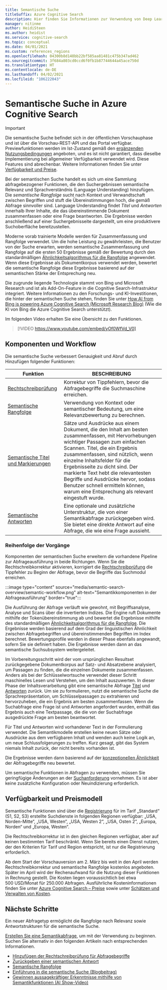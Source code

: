 ```yaml
---
title: Semantische Suche
titleSuffix: Azure Cognitive Search
description: Hier finden Sie Informationen zur Verwendung von Deep Learning-Modellen für die semantische Suche von Bing in Cognitive Search, um intuitivere Suchergebnisse zu erhalten.
manager: nitinme
author: HeidiSteen
ms.author: heidist
ms.service: cognitive-search
ms.topic: conceptual
ms.date: 04/01/2021
ms.custom: references_regions
ms.openlocfilehash: 04300b8d148bb22bf585aa81481c475b347ad462
ms.sourcegitcommit: 3f684a803cd0ccd6f0fb1b87744644a45ace750d
ms.translationtype: HT
ms.contentlocale: de-DE
ms.lasthandoff: 04/02/2021
ms.locfileid: "106222043"
---
```

# <a name="semantic-search-in-azure-cognitive-search"></a>Semantische Suche in Azure Cognitive Search

> [!IMPORTANT]
> Die semantische Suche befindet sich in der öffentlichen Vorschauphase und ist über die Vorschau-REST-API und das Portal verfügbar. Previewfunktionen werden im Ist-Zustand gemäß den [ergänzenden Nutzungsbedingungen](https://azure.microsoft.com/support/legal/preview-supplemental-terms/) angeboten, und es ist nicht garantiert, dass dieselbe Implementierung bei allgemeiner Verfügbarkeit verwendet wird. Diese Features sind abrechenbar. Weitere Informationen finden Sie unter [Verfügbarkeit und Preise](semantic-search-overview.md#availability-and-pricing).

Bei der semantischen Suche handelt es sich um eine Sammlung abfragebezogener Funktionen, die den Suchergebnissen semantische Relevanz und Sprachverständnis (Language Understanding) hinzufügen. Die *semantische Rangfolge* sucht nach Kontext und Verwandtschaft zwischen Begriffen und stuft die Übereinstimmungen hoch, die gemäß Abfrage sinnvoller sind. Language Understanding findet *Titel* und *Antworten* innerhalb Ihrer Inhalte, die das übereinstimmende Dokument zusammenfassen oder eine Frage beantworten. Die Ergebnisse werden anschließend auf einer Suchergebnisseite dargestellt, um eine produktivere Suchoberfläche bereitzustellen.

Moderne vorab trainierte Modelle werden für Zusammenfassung und Rangfolge verwendet. Um die hohe Leistung zu gewährleisten, die Benutzer von der Suche erwarten, werden semantische Zusammenfassung und Rangfolge auf die ersten 50 Ergebnisse gemäß der Bewertung durch den standardmäßigen [Ähnlichkeitsalgorithmus für die Rangfolge](index-similarity-and-scoring.md#similarity-ranking-algorithms) angewendet. Wenn diese Ergebnisse als Dokumentkorpus verwendet werden, bewertet die semantische Rangfolge diese Ergebnisse basierend auf der semantischen Stärke der Entsprechung neu.

Die zugrunde liegende Technologie stammt von Bing und Microsoft Research und ist als Add-On-Feature in die Cognitive Search-Infrastruktur integriert. Weitere Informationen zu den Forschungs- und KI-Investitionen, die hinter der semantischen Suche stehen, finden Sie unter [How AI from Bing is powering Azure Cognitive Search (Microsoft Research Blog)](https://www.microsoft.com/research/blog/the-science-behind-semantic-search-how-ai-from-bing-is-powering-azure-cognitive-search/) (Wie die KI von Bing die Azure Cognitive Search unterstützt).

Im folgenden Video erhalten Sie eine Übersicht zu den Funktionen.

> [!VIDEO https://www.youtube.com/embed/yOf0WfVd_V0]

## <a name="components-and-workflow"></a>Komponenten und Workflow

Die semantische Suche verbessert Genauigkeit und Abruf durch Hinzufügen folgender Funktionen:

| Funktion | BESCHREIBUNG |
|---------|-------------|
| [Rechtschreibprüfung](speller-how-to-add.md) | Korrektur von Tippfehlern, bevor die Abfragebegriffe die Suchmaschine erreichen. |
| [Semantische Rangfolge](semantic-ranking.md) | Verwendung von Kontext oder semantischer Bedeutung, um eine Relevanzbewertung zu berechnen. |
| [Semantische Titel und Markierungen](semantic-how-to-query-request.md) | Sätze und Ausdrücke aus einem Dokument, die den Inhalt am besten zusammenfassen, mit Hervorhebungen wichtiger Passagen zum einfachen Scannen. Titel, die ein Ergebnis zusammenfassen, sind nützlich, wenn einzelne Inhaltsfelder für die Ergebnisseite zu dicht sind. Der markierte Text hebt die relevantesten Begriffe und Ausdrücke hervor, sodass Benutzer schnell ermitteln können, warum eine Entsprechung als relevant eingestuft wurde. |
| [Semantische Antworten](semantic-answers.md) | Eine optionale und zusätzliche Unterstruktur, die von einer Semantikabfrage zurückgegeben wird. Sie bietet eine direkte Antwort auf eine Abfrage, die wie eine Frage aussieht. |

### <a name="order-of-operations"></a>Reihenfolge der Vorgänge

Komponenten der semantischen Suche erweitern die vorhandene Pipeline zur Abfrageausführung in beide Richtungen. Wenn Sie die Rechtschreibkorrektur aktivieren, korrigiert die [Rechtschreibprüfung](speller-how-to-add.md) die Tippfehler zu Beginn der Abfrage, bevor die Begriffe das Suchmodul erreichen.

:::image type="content" source="media/semantic-search-overview/semantic-workflow.png" alt-text="Semantikkomponenten in der Abfrageausführung" border="true":::

Die Ausführung der Abfrage verläuft wie gewohnt, mit Begriffsanalyse, Analyse und Scans über die invertierten Indizes. Die Engine ruft Dokumente mithilfe der Tokenübereinstimmung ab und bewertet die Ergebnisse mithilfe des standardmäßigen [Ähnlichkeitsalgorithmus für die Rangfolge](index-similarity-and-scoring.md#similarity-ranking-algorithms). Die Ergebnisse werden basierend auf dem Grad der linguistischen Ähnlichkeit zwischen Abfragebegriffen und übereinstimmenden Begriffen im Index berechnet. Bewertungsprofile werden in dieser Phase ebenfalls angewandt, sofern Sie sie definiert haben. Die Ergebnisse werden dann an das semantische Suchsubsystem weitergeleitet.

Im Vorbereitungsschritt wird der vom ursprünglichen Resultset zurückgegebene Dokumentkorpus auf Satz- und Absatzebene analysiert, um Passagen zu finden, die die einzelnen Dokumente zusammenfassen. Anders als bei der Schlüsselwortsuche verwendet dieser Schritt maschinelles Lesen und Verstehen, um den Inhalt auszuwerten. In dieser Phase der Inhaltsverarbeitung gibt eine semantische Abfrage [Titel](semantic-how-to-query-request.md) und [Antworten](semantic-answers.md) zurück. Um sie zu formulieren, nutzt die semantische Suche die Sprachrepräsentation, um Schlüsselpassagen zu extrahieren und hervorzuheben, die ein Ergebnis am besten zusammenfassen. Wenn die Suchabfrage eine Frage ist und Antworten angefordert wurden, enthält das Ergebnis auch eine Textpassage, die die von der Suchabfrage ausgedrückte Frage am besten beantwortet. 

Für Titel und Antworten wird vorhandener Text in der Formulierung verwendet. Die Semantikmodelle erstellen keine neuen Sätze oder Ausdrücke aus dem verfügbaren Inhalt und wenden auch keine Logik an, um neue Schlussfolgerungen zu treffen. Kurz gesagt, gibt das System niemals Inhalt zurück, der nicht bereits vorhanden ist.

Die Ergebnisse werden dann basierend auf der [konzeptionellen Ähnlichkeit](semantic-ranking.md) der Abfragebegriffe neu bewertet.

Um semantische Funktionen in Abfragen zu verwenden, müssen Sie geringfügige Änderungen an der [Suchanforderung](semantic-how-to-query-request.md) vornehmen. Es ist aber keine zusätzliche Konfiguration oder Neuindizierung erforderlich.

## <a name="availability-and-pricing"></a>Verfügbarkeit und Preismodell

Semantische Funktionen sind über die [Registrierung](https://aka.ms/SemanticSearchPreviewSignup) für im Tarif „Standard“ (S1, S2, S3) erstellte Suchdienste in folgenden Regionen verfügbar: „USA, Norden-Mitte“, „USA, Westen“, „USA, Westen 2“, „USA, Osten 2“, „Europa, Norden“ und „Europa, Westen“. 

Die Rechtschreibkorrektur ist in den gleichen Regionen verfügbar, aber auf keinen bestimmten Tarif beschränkt. Wenn Sie bereits einen Dienst nutzen, der den Kriterien für Tarif und Region entspricht, ist nur die Registrierung erforderlich.

Ab dem Start der Vorschauversion am 2. März bis weit in den April werden Rechtschreibkorrektur und semantische Rangfolge kostenlos angeboten. Später im April wird der Rechenaufwand für die Nutzung dieser Funktionen in Rechnung gestellt. Die Kosten liegen voraussichtlich bei etwa 500 USD/Monat für 250.000 Abfragen. Ausführliche Kosteninformationen finden Sie unter [Azure Cognitive Search – Preise](https://azure.microsoft.com/pricing/details/search/) sowie unter [Schätzen und Verwalten von Kosten](search-sku-manage-costs.md).

## <a name="next-steps"></a>Nächste Schritte

Ein neuer Abfragetyp ermöglicht die Rangfolge nach Relevanz sowie Antwortstrukturen für die semantische Suche.

[Erstellen Sie eine Semantikabfrage](semantic-how-to-query-request.md), um mit der Verwendung zu beginnen. Suchen Sie alternativ in den folgenden Artikeln nach entsprechenden Informationen.

+ [Hinzufügen der Rechtschreibprüfung für Abfragebegriffe](speller-how-to-add.md)
+ [Zurückgeben einer semantischen Antwort](semantic-answers.md)
+ [Semantische Rangfolge](semantic-ranking.md)
+ [Einführung in die semantische Suche (Blogbeitrag)](https://techcommunity.microsoft.com/t5/azure-ai/introducing-semantic-search-bringing-more-meaningful-results-to/ba-p/2175636)
+ [Gewinnen aussagekräftiger Erkenntnisse mithilfe von Semantikfunktionen (AI Show-Video)](https://channel9.msdn.com/Shows/AI-Show/Find-meaningful-insights-using-semantic-capabilities-in-Azure-Cognitive-Search)